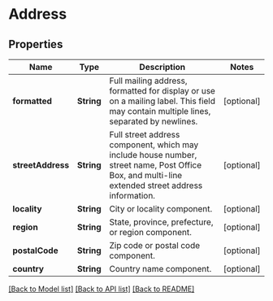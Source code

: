 # Address

## Properties
Name | Type | Description | Notes
------------ | ------------- | ------------- | -------------
**formatted** | **String** | Full mailing address, formatted for display or use on a mailing label. This field may contain multiple lines, separated by newlines. | [optional] 
**streetAddress** | **String** | Full street address component, which may include house number, street name, Post Office Box, and multi-line extended street address information. | [optional] 
**locality** | **String** | City or locality component. | [optional] 
**region** | **String** | State, province, prefecture, or region component. | [optional] 
**postalCode** | **String** | Zip code or postal code component. | [optional] 
**country** | **String** | Country name component. | [optional] 

[[Back to Model list]](../README.md#documentation-for-models) [[Back to API list]](../README.md#documentation-for-api-endpoints) [[Back to README]](../README.md)


